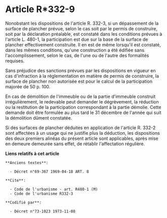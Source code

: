 # Article R*332-9

Nonobstant les dispositions de l'article R. 332-3, si un dépassement de la surface de plancher prévue, selon le cas soit par
le permis de construire, soit par la déclaration préalable, est constaté dans les conditions prévues à l'article L. 480-1, la
participation est due sur la base de la surface de plancher effectivement construite. Il en est de même lorsqu'il est
constaté, dans les mêmes conditions, qu'une construction a été édifiée sans l'accomplissement, selon le cas, de l'une ou de
l'autre des formalités requises.

Sans préjudice des sanctions prévues par les dispositions en vigueur en cas d'infraction à la réglementation en matière de
permis de construire, la surface de plancher non autorisée est pour le calcul de la participation majorée de 50 p. 100.

En cas de démolition de l'immeuble ou de la partie d'immeuble construit irrégulièrement, le redevable peut demander le
dégrèvement, la réduction ou la restitution de la participation correspondant à la partie démolie. Cette demande doit être
formulée au plus tard le 31 décembre de l'année qui suit la démolition dûment constatée.

Si des surfaces de plancher déduites en application de l'article R. 332-2 sont affectées à un usage qui ne justifie plus la
déduction, les dispositions des deux premiers alinéas du présent article sont applicables, après mise en demeure demeurée
sans effet, de rétablir l'affectation régulière.

**Liens relatifs à cet article**

	**Anciens textes**:

	  - Décret n°69-367 1969-04-18 ART. 8

	**Cite**:

	  - Code de l'urbanisme - art. R480-1 (M)
	  - Code de l'urbanisme R332-3

	**Codifié par**:

	  - Décret n°73-1023 1973-11-08
